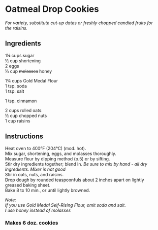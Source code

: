# Oatmeal Drop Cookies

*For variety, substitute cut-up dates or freshly chopped candied fruits for the raisins.*

## Ingredients
1&frac14; cups sugar  
&frac12; cup shortening  
2 eggs  
&frac13; cup ~~molasses~~ honey  

1&frac34; cups Gold Medal Flour  
1 tsp. soda  
1 tsp. salt  

1 tsp. cinnamon  

2 cups rolled oats  
&frac12; cup chopped nuts  
1 cup raisins  

## Instructions
Heat oven to 400&deg;F (204&deg;C) (mod. hot).  
Mix sugar, shortening, eggs, and molasses thoroughly.  
Measure flour by dipping method (p.5) or by sifting.  
Stir dry ingredients together; blend in. *Be sure to mix by hand - all dry ingredients. Mixer is not good*  
Stir in oats, nuts, and raisins.  
Drop dough by rounded teaspoonfuls about 2 inches apart on lightly greased baking sheet.  
Bake 8 to 10 min., or until lightly browned.  

*Note:*  
*If you use Gold Medal Self-Rising Flour, omit soda and salt.*  
*I use honey instead of molasses*  

### Makes 6 doz. cookies
